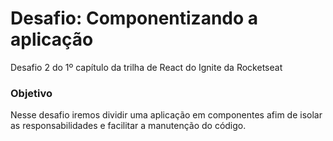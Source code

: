 # Desafio: Componentizando a aplicação
Desafio 2 do 1º capítulo da trilha de React do Ignite da Rocketseat

### Objetivo
Nesse desafio iremos dividir uma aplicação em componentes afim de isolar as responsabilidades e facilitar a manutenção do código.
